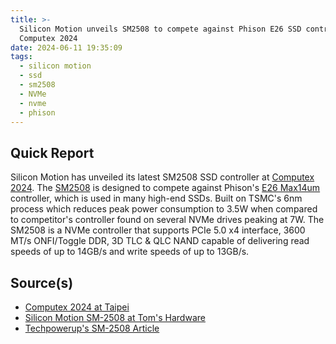 ```yaml
---
title: >-
  Silicon Motion unveils SM2508 to compete against Phison E26 SSD controller at
  Computex 2024
date: 2024-06-11 19:35:09
tags:
  - silicon motion
  - ssd
  - sm2508
  - NVMe
  - nvme
  - phison
---
```


## Quick Report

Silicon Motion has unveiled its latest SM2508 SSD controller at [Computex 2024][def]. The [SM2508][def2] is designed to compete against Phison's [E26 Max14um][def4] controller, which is used in many high-end SSDs.<!-- more --> Built on TSMC's 6nm process which reduces peak power consumption to 3.5W when compared to competitor's controller found on several NVMe drives peaking at 7W. The SM2508 is a NVMe controller that supports PCIe 5.0 x4 interface, 3600 MT/s ONFI/Toggle DDR, 3D TLC & QLC NAND capable of delivering read speeds of up to 14GB/s and write speeds of up to 13GB/s.

## Source(s)

- [Computex 2024 at Taipei][def]
- [Silicon Motion SM-2508 at Tom's Hardware][def2]
- [Techpowerup's SM-2508 Article][def3]

[def]: https://www.computextaipei.com.tw/en/index.html
[def2]: https://www.tomshardware.com/pc-components/ssds/silicon-motions-pcie-50-x4-sm2508-based-low-power-ssds-coming-in-q4
[def3]: https://www.techpowerup.com/323430/silicon-motions-sm2508-set-to-launch-in-q4-edging-out-phison-as-top-ssd-controller
[def4]: https://www.tomshardware.com/news/phison-demos-ps5026-e26-max14um-gen5-ssd-with-a-14-gbs-read-speed
